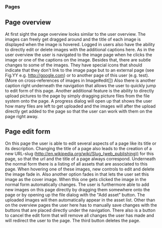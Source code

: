 ### Pages

## Page overview
At first sight the page overview looks similar to the user overview. The images can freely get dragged around and the title of each image is displayed when the image is hovered. Logged in users also have the ability to directly edit or delete images with the additional captions here. As in the user overview the user is navigated to the image page when he clicks the image or one of the captions on the image.
Besides that, there are subtle changes to some of the images. They have special icons that should indicate that they don't link to the image page but to an external page (see Fig.YY e.g. http://google.com) or to another page of this user (e.g. test). (More on cross-references of images in Image#edit[])
Also there is another caption right underneath the navigation that allows the user to quickly jump to edit form of this page.
Another additional feature is the ability to directly upload pictures to the page by simply dragging picture files from the file system onto the page. A progress dialog will open up that shows the user how many files are left to get uploaded and the images will after the upload directly get added to the page so that the user can work with them on the page right away.

## Page edit form
On this page the user is able to edit several aspects of a page like its title or its description. Changing the title of a page also leads to the creation of a new URL-slug (http://en.wikipedia.org/wiki/Slug_(web_publishing)) for this page, so that the url and the title of a page always correspond. Underneath the normal form there is a listing of all assets that are associated to this page. When hovering one of these images, new controls to edit and delete the image fade in. Also another option fades in that lets the user set this image as the cover image. When this one gets clicked the image in the normal form automatically changes.
The user is furthermore able to add new images on this page directly by dragging them somewhere onto the page or by opening up the file dialog with the "Add asset" button. The uploaded images will then automatically appear in the asset list.
Other than on the overview pages the user here has to manually save changes with the buttons that are placed directly under the navigation. There also is a button to cancel the edit form that will remove all changes the user has made and will redirect the user to the page. The third button deletes the page.